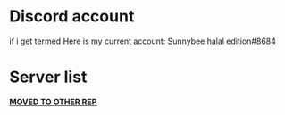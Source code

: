 # Discord account
if i get termed
Here is my current account:  Sunnybee halal edition#8684
# Server list
[**MOVED TO OTHER REP**](https://github.com/SunnybeeXD/McCheating)
